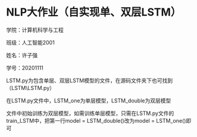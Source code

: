 # NLP大作业（自实现单、双层LSTM）
学院：计算机科学与工程

班级：人工智能2001

姓名：许子强

学号：20201111


LSTM.py为包含单层、双层LSTM模型的文件，在源码文件夹下也可找到（LSTM\LSTM.py）

在LSTM.py文件中，LSTM_one为单层模型，LSTM_double为双层模型

文件中初始训练为双层模型，如需训练单层模型，只需在LSTM.py文件的train_LSTM中，把第一行model = LSTM_double()改为model = LSTM_one()即可
